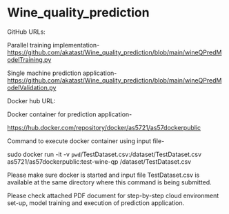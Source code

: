 # Wine_quality_prediction

GitHub URLs:

Parallel training implementation-
https://github.com/akatast/Wine_quality_prediction/blob/main/wineQPredModelTraining.py

Single machine prediction application-
https://github.com/akatast/Wine_quality_prediction/blob/main/wineQPredModelValidation.py

Docker hub URL:

Docker container for prediction application-

https://hub.docker.com/repository/docker/as5721/as57dockerpublic

Command to execute docker container using input file-

sudo docker run -it -v `pwd`/TestDataset.csv:/dataset/TestDataset.csv as5721/as57dockerpublic:test-wine-qp /dataset/TestDataset.csv

Please make sure docker is started and input file TestDataset.csv is available at the same directory where this command is being submitted.

Please check attached PDF document for step-by-step cloud environment set-up, model training and execution of prediction application.
